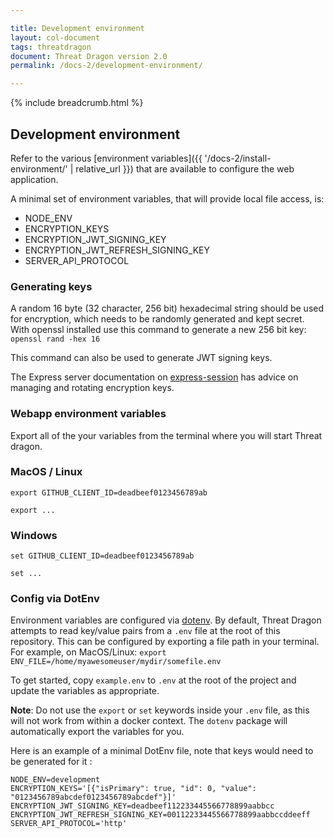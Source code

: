 ```yaml
---

title: Development environment
layout: col-document
tags: threatdragon
document: Threat Dragon version 2.0
permalink: /docs-2/development-environment/

---
```


{% include breadcrumb.html %}

## Development environment

Refer to the various [environment variables]({{ '/docs-2/install-environment/' | relative_url }})
that are available to configure the web application.

A minimal set of environment variables, that will provide local file access, is:

* NODE_ENV
* ENCRYPTION_KEYS
* ENCRYPTION_JWT_SIGNING_KEY
* ENCRYPTION_JWT_REFRESH_SIGNING_KEY
* SERVER_API_PROTOCOL

### Generating keys

A random 16 byte (32 character, 256 bit) hexadecimal string should be used for encryption,
which needs to be randomly generated and kept secret.
With openssl installed use this command to generate a new 256 bit key: `openssl rand -hex 16`

This command can also be used to generate JWT signing keys.

The Express server documentation on [express-session](https://github.com/expressjs/session#readme)
has advice on managing and rotating encryption keys.

### Webapp environment variables

Export all of the your variables from the terminal where you will start Threat dragon.  

### MacOS / Linux

`export GITHUB_CLIENT_ID=deadbeef0123456789ab`

`export ...`

### Windows

`set GITHUB_CLIENT_ID=deadbeef0123456789ab`

`set ...`

### Config via DotEnv

Environment variables are configured via [dotenv](https://github.com/motdotla/dotenv#readme).
By default, Threat Dragon attempts to read key/value pairs from a `.env` file at the root of this repository.
This can be configured by exporting a file path in your terminal.
For example, on MacOS/Linux: `export ENV_FILE=/home/myawesomeuser/mydir/somefile.env`

To get started, copy `example.env` to `.env` at the root of the project and update the variables as appropriate.

**Note**: Do not use the `export` or `set` keywords inside your `.env` file,
as this will not work from within a docker context.
The `dotenv` package will automatically export the variables for you.

Here is an example of a minimal DotEnv file, note that keys would need to be generated for it :

```text
NODE_ENV=development
ENCRYPTION_KEYS='[{"isPrimary": true, "id": 0, "value": "0123456789abcdef0123456789abcdef"}]'
ENCRYPTION_JWT_SIGNING_KEY=deadbeef112233445566778899aabbcc
ENCRYPTION_JWT_REFRESH_SIGNING_KEY=00112233445566778899aabbccddeeff
SERVER_API_PROTOCOL='http'
```
